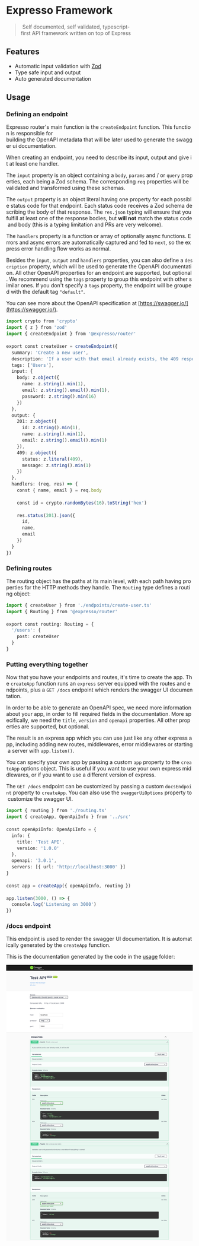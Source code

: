# Expresso Framework

> Self documented, self validated, typescript-first API framework written on top of Express

## Features

- Automatic input validation with [Zod](https://www.npmjs.com/package/zod)
- Type safe input and output
- Auto generated documentation

## Usage

### Defining an endpoint

Expresso router's main function is the `createEndpoint` function. This function is responsible for building the OpenAPI metadata that will be later used to generate the swagger ui documentation.

When creating an endpoint, you need to describe its input, output and give it at least one handler.

The `input` property is an object containing a `body`, `params` and / or `query` properties, each being a Zod schema. The corresponding `req` properties will be validated and transformed using these schemas.

The `output` property is an object literal having one property for each possible status code for that endpoint. Each status code receives a Zod schema describing the body of that response. The `res.json` typing will ensure that you fulfill at least one of the response bodies, but **will not** match the status code and body (this is a typing limitation and PRs are very welcome).

The `handlers` property is a function or array of optionally async functions. Errors and async errors are automatically captured and fed to `next`, so the express error handling flow works as normal.

Besides the `input`, `output` and `handlers` properties, you can also define a `description` property, which will be used to generate the OpenAPI documentation. All other OpenAPI properties for an endpoint are supported, but optional. We recommend using the `tags` property to group this endpoint with other similar ones. If you don't specify a `tags` property, the endpoint will be grouped with the default tag `"default"`.

You can see more about the OpenAPI specification at [https://swagger.io/](https://swagger.io/).

```typescript
import crypto from 'crypto'
import { z } from 'zod'
import { createEndpoint } from '@expresso/router'

export const createUser = createEndpoint({
  summary: 'Create a new user',
  description: 'If a user with that email already exists, the 409 response will be used. If that happens, you can resend this request with a new email to try again',
  tags: ['Users'],
  input: {
    body: z.object({
      name: z.string().min(1),
      email: z.string().email().min(1),
      password: z.string().min(16)
    })
  },
  output: {
    201: z.object({
      id: z.string().min(1),
      name: z.string().min(1),
      email: z.string().email().min(1)
    }),
    409: z.object({
      status: z.literal(409),
      message: z.string().min(1)
    })
  },
  handlers: (req, res) => {
    const { name, email } = req.body

    const id = crypto.randomBytes(16).toString('hex')

    res.status(201).json({
      id,
      name,
      email
    })
  }
})
```

### Defining routes

The routing object has the paths at its main level, with each path having properties for the HTTP methods they handle. The `Routing` type defines a routing object:

```typescript
import { createUser } from './endpoints/create-user.ts'
import { Routing } from '@expresso/router'

export const routing: Routing = {
  '/users': {
    post: createUser
  }
}
```

### Putting everything together

Now that you have your endpoints and routes, it's time to create the app. The `createApp` function runs an `express` server equipped with the routes and endpoints, plus a `GET /docs` endpoint which renders the swagger UI documentation.

In order to be able to generate an OpenAPI spec, we need more information about your app, in order to fill required fields in the documentation. More specifically, we need the `title`, `version` and `openapi` properties. All other properties are supported, but optional.

The result is an express app which you can use just like any other express app, including adding new routes, middlewares, error middlewares or starting a server with `app.listen()`.

You can specify your own app by passing a custom `app` property to the `createApp` options object. This is useful if you want to use your own express middlewares, or if you want to use a different version of express.

The `GET /docs` endpoint can be customized by passing a custom `docsEndpoint` property to `createApp`. You can also use the `swaggerUiOptions` property to customize the swagger UI.

```typescript
import { routing } from './routing.ts'
import { createApp, OpenApiInfo } from '../src'

const openApiInfo: OpenApiInfo = {
  info: {
    title: 'Test API',
    version: '1.0.0'
  },
  openapi: '3.0.1',
  servers: [{ url: 'http://localhost:3000' }]
}

const app = createApp({ openApiInfo, routing })

app.listen(3000, () => {
  console.log('Listening on 3000')
})
```

### /docs endpoint

This endpoint is used to render the swagger UI documentation. It is automatically generated by the `createApp` function.

This is the documentation generated by the code in the [usage](/usage) folder:

![example of swagger ui](docs/usage-swagger-docs.png)
